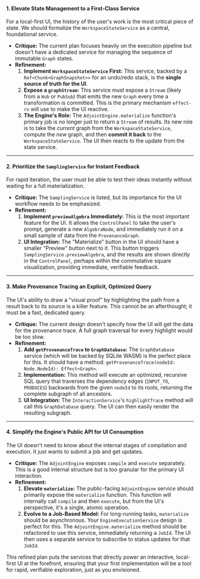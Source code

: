 #### **1. Elevate State Management to a First-Class Service**

For a local-first UI, the history of the user's work is the most critical piece of state. We should formalize the `WorkspaceStateService` as a central, foundational service.

- **Critique:** The current plan focuses heavily on the execution pipeline but doesn't have a dedicated service for managing the sequence of immutable `Graph` states.
- **Refinement:**
  1.  **Implement `WorkspaceStateService` First:** This service, backed by a `Ref<Chunk<GraphSnapshot>>` for an undo/redo stack, is the **single source of truth for the UI**.
  2.  **Expose a `graphStream`:** This service must expose a `Stream` (likely from a `Hub` or `PubSub`) that emits the new `Graph` every time a transformation is committed. This is the primary mechanism `effect-rx` will use to make the UI reactive.
  3.  **The Engine's Role:** The `AdjointEngine.materialize` function's primary job is no longer just to return a `Stream` of results. Its new role is to take the _current_ graph from the `WorkspaceStateService`, compute the _new_ graph, and then **commit it back** to the `WorkspaceStateService`. The UI then reacts to the update from the state service.

---

#### **2. Prioritize the `SamplingService` for Instant Feedback**

For rapid iteration, the user must be able to test their ideas instantly without waiting for a full materialization.

- **Critique:** The `SamplingService` is listed, but its importance for the UI workflow needs to be emphasized.
- **Refinement:**
  1.  **Implement `previewAlgebra` Immediately:** This is the most important feature for the UI. It allows the `ControlPanel` to take the user's prompt, generate a new `AlgebraNode`, and immediately run it on a small sample of data from the `ProvenanceGraph`.
  2.  **UI Integration:** The "Materialize" button in the UI should have a smaller "Preview" button next to it. This button triggers `SamplingService.previewAlgebra`, and the results are shown directly in the `ControlPanel`, perhaps within the commutative square visualization, providing immediate, verifiable feedback.

---

#### **3. Make Provenance Tracing an Explicit, Optimized Query**

The UI's ability to draw a "visual proof" by highlighting the path from a result back to its source is a killer feature. This cannot be an afterthought; it must be a fast, dedicated query.

- **Critique:** The current design doesn't specify how the UI will get the data for the provenance trace. A full graph traversal for every highlight would be too slow.
- **Refinement:**
  1.  **Add `getProvenanceTrace` to `GraphDatabase`:** The `GraphDatabase` service (which will be backed by SQLite WASM) is the perfect place for this. It should have a method: `getProvenanceTrace(nodeId: Node.NodeId): Effect<Graph>`.
  2.  **Implementation:** This method will execute an optimized, recursive SQL query that traverses the dependency edges (`INPUT_TO`, `PRODUCES`) backwards from the given `nodeId` to its roots, returning the complete subgraph of all ancestors.
  3.  **UI Integration:** The `InteractionService`'s `highlightTrace` method will call this `GraphDatabase` query. The UI can then easily render the resulting subgraph.

---

#### **4. Simplify the Engine's Public API for UI Consumption**

The UI doesn't need to know about the internal stages of compilation and execution. It just wants to submit a job and get updates.

- **Critique:** The `AdjointEngine` exposes `compile` and `execute` separately. This is a good internal structure but is too granular for the primary UI interaction.
- **Refinement:**
  1.  **Elevate `materialize`:** The public-facing `AdjointEngine` service should primarily expose the `materialize` function. This function will internally call `compile` and then `execute`, but from the UI's perspective, it's a single, atomic operation.
  2.  **Evolve to a Job-Based Model:** For long-running tasks, `materialize` should be asynchronous. Your `EngineExecutionService` design is perfect for this. The `AdjointEngine.materialize` method should be refactored to use this service, immediately returning a `JobId`. The UI then uses a separate service to subscribe to status updates for that `JobId`.

This refined plan puts the services that directly power an interactive, local-first UI at the forefront, ensuring that your first implementation will be a tool for rapid, verifiable exploration, just as you envisioned.
